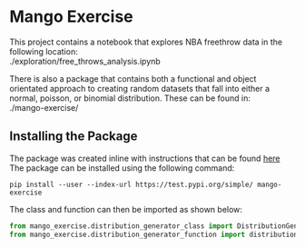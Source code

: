 # Mango Exercise

This project contains a notebook that explores NBA freethrow data in the following location:  
./exploration/free_throws_analysis.ipynb

There is also a package that contains both a functional and object orientated approach to creating random datasets that 
fall into either a normal, poisson, or binomial distribution. These can be found in:  
./mango-exercise/

## Installing the Package
The package was created inline with instructions that can be found [here](https://packaging.python.org/tutorials/packaging-projects/)  
The package can be installed using the following command:  
```
pip install --user --index-url https://test.pypi.org/simple/ mango-exercise
```

The class and function can then be imported as shown below:  
```python
from mango_exercise.distribution_generator_class import DistributionGenerator
from mango_exercise.distribution_generator_function import distribution_generator
```